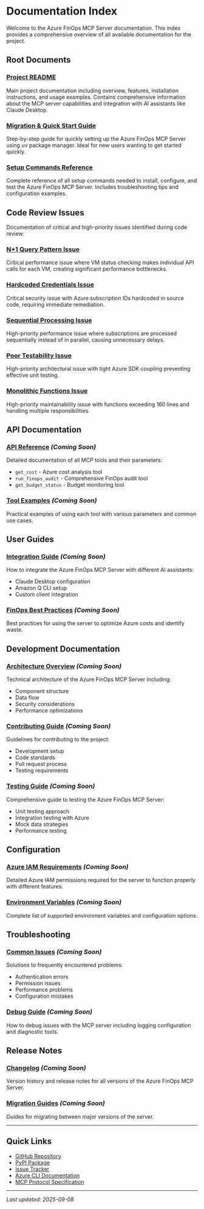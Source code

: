# Documentation Index

Welcome to the Azure FinOps MCP Server documentation. This index provides a comprehensive overview of all available documentation for the project.

## Root Documents

### [Project README](../README.md)

Main project documentation including overview, features, installation instructions, and usage examples. Contains comprehensive information about the MCP server capabilities and integration with AI assistants like Claude Desktop.

### [Migration & Quick Start Guide](./quickstart.md)

Step-by-step guide for quickly setting up the Azure FinOps MCP Server using uv package manager. Ideal for new users wanting to get started quickly.

### [Setup Commands Reference](./setup-commands.md)

Complete reference of all setup commands needed to install, configure, and test the Azure FinOps MCP Server. Includes troubleshooting tips and configuration examples.

## Code Review Issues

Documentation of critical and high-priority issues identified during code review:

### [N+1 Query Pattern Issue](./issues/001-n1-query-pattern.md)

Critical performance issue where VM status checking makes individual API calls for each VM, creating significant performance bottlenecks.

### [Hardcoded Credentials Issue](./issues/002-hardcoded-credentials.md)

Critical security issue with Azure subscription IDs hardcoded in source code, requiring immediate remediation.

### [Sequential Processing Issue](./issues/003-sequential-processing.md)

High-priority performance issue where subscriptions are processed sequentially instead of in parallel, causing unnecessary delays.

### [Poor Testability Issue](./issues/004-poor-testability.md)

High-priority architectural issue with tight Azure SDK coupling preventing effective unit testing.

### [Monolithic Functions Issue](./issues/005-monolithic-functions.md)

High-priority maintainability issue with functions exceeding 160 lines and handling multiple responsibilities.

## API Documentation

### [API Reference](./api/reference.md) *(Coming Soon)*

Detailed documentation of all MCP tools and their parameters:
- `get_cost` - Azure cost analysis tool
- `run_finops_audit` - Comprehensive FinOps audit tool
- `get_budget_status` - Budget monitoring tool

### [Tool Examples](./api/examples.md) *(Coming Soon)*

Practical examples of using each tool with various parameters and common use cases.

## User Guides

### [Integration Guide](./guides/integration.md) *(Coming Soon)*

How to integrate the Azure FinOps MCP Server with different AI assistants:
- Claude Desktop configuration
- Amazon Q CLI setup
- Custom client integration

### [FinOps Best Practices](./guides/finops-practices.md) *(Coming Soon)*

Best practices for using the server to optimize Azure costs and identify waste.

## Development Documentation

### [Architecture Overview](./development/architecture.md) *(Coming Soon)*

Technical architecture of the Azure FinOps MCP Server including:
- Component structure
- Data flow
- Security considerations
- Performance optimizations

### [Contributing Guide](./development/contributing.md) *(Coming Soon)*

Guidelines for contributing to the project:
- Development setup
- Code standards
- Pull request process
- Testing requirements

### [Testing Guide](./development/testing.md) *(Coming Soon)*

Comprehensive guide to testing the Azure FinOps MCP Server:
- Unit testing approach
- Integration testing with Azure
- Mock data strategies
- Performance testing

## Configuration

### [Azure IAM Requirements](./configuration/azure-iam.md) *(Coming Soon)*

Detailed Azure IAM permissions required for the server to function properly with different features.

### [Environment Variables](./configuration/environment.md) *(Coming Soon)*

Complete list of supported environment variables and configuration options.

## Troubleshooting

### [Common Issues](./troubleshooting/common-issues.md) *(Coming Soon)*

Solutions to frequently encountered problems:
- Authentication errors
- Permission issues
- Performance problems
- Configuration mistakes

### [Debug Guide](./troubleshooting/debug.md) *(Coming Soon)*

How to debug issues with the MCP server including logging configuration and diagnostic tools.

## Release Notes

### [Changelog](./releases/changelog.md) *(Coming Soon)*

Version history and release notes for all versions of the Azure FinOps MCP Server.

### [Migration Guides](./releases/migration.md) *(Coming Soon)*

Guides for migrating between major versions of the server.

---

## Quick Links

- [GitHub Repository](https://github.com/julianobarbosa/azure-finops-mcp-server)
- [PyPI Package](https://pypi.org/project/azure-finops-mcp-server/)
- [Issue Tracker](https://github.com/julianobarbosa/azure-finops-mcp-server/issues)
- [Azure CLI Documentation](https://docs.microsoft.com/en-us/cli/azure/)
- [MCP Protocol Specification](https://modelcontextprotocol.io)

---

*Last updated: 2025-09-08*